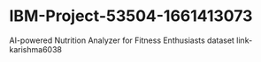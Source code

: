 # IBM-Project-53504-1661413073
AI-powered Nutrition Analyzer for Fitness Enthusiasts
dataset link-karishma6038

